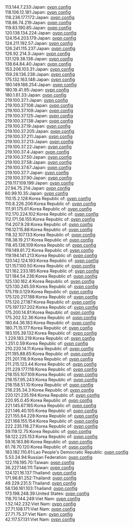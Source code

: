113.144.7.233:Japan: [ovpn config](vpn/113_144_7_233.ovpn)  
118.106.12.181:Japan: [ovpn config](vpn/118_106_12_181.ovpn)  
118.236.177.172:Japan: [ovpn config](vpn/118_236_177_172.ovpn)  
118.86.74.219:Japan: [ovpn config](vpn/118_86_74_219.ovpn)  
119.83.190.85:Japan: [ovpn config](vpn/119_83_190_85.ovpn)  
120.138.134.224:Japan: [ovpn config](vpn/120_138_134_224.ovpn)  
124.154.203.179:Japan: [ovpn config](vpn/124_154_203_179.ovpn)  
124.211.192.57:Japan: [ovpn config](vpn/124_211_192_57.ovpn)  
126.241.115.237:Japan: [ovpn config](vpn/126_241_115_237.ovpn)  
126.92.214.3:Japan: [ovpn config](vpn/126_92_214_3.ovpn)  
131.129.38.138:Japan: [ovpn config](vpn/131_129_38_138.ovpn)  
138.64.84.40:Japan: [ovpn config](vpn/138_64_84_40.ovpn)  
153.206.103.31:Japan: [ovpn config](vpn/153_206_103_31.ovpn)  
159.28.136.238:Japan: [ovpn config](vpn/159_28_136_238.ovpn)  
175.132.163.148:Japan: [ovpn config](vpn/175_132_163_148.ovpn)  
180.149.188.254:Japan: [ovpn config](vpn/180_149_188_254.ovpn)  
180.19.41.95:Japan: [ovpn config](vpn/180_19_41_95.ovpn)  
180.1.61.33:Japan: [ovpn config](vpn/180_1_61_33.ovpn)  
219.100.37.1:Japan: [ovpn config](vpn/219_100_37_1.ovpn)  
219.100.37.108:Japan: [ovpn config](vpn/219_100_37_108.ovpn)  
219.100.37.109:Japan: [ovpn config](vpn/219_100_37_109.ovpn)  
219.100.37.125:Japan: [ovpn config](vpn/219_100_37_125.ovpn)  
219.100.37.138:Japan: [ovpn config](vpn/219_100_37_138.ovpn)  
219.100.37.19:Japan: [ovpn config](vpn/219_100_37_19.ovpn)  
219.100.37.205:Japan: [ovpn config](vpn/219_100_37_205.ovpn)  
219.100.37.211:Japan: [ovpn config](vpn/219_100_37_211.ovpn)  
219.100.37.213:Japan: [ovpn config](vpn/219_100_37_213.ovpn)  
219.100.37.22:Japan: [ovpn config](vpn/219_100_37_22.ovpn)  
219.100.37.4:Japan: [ovpn config](vpn/219_100_37_4.ovpn)  
219.100.37.50:Japan: [ovpn config](vpn/219_100_37_50.ovpn)  
219.100.37.58:Japan: [ovpn config](vpn/219_100_37_58.ovpn)  
219.100.37.67:Japan: [ovpn config](vpn/219_100_37_67.ovpn)  
219.100.37.7:Japan: [ovpn config](vpn/219_100_37_7.ovpn)  
219.100.37.90:Japan: [ovpn config](vpn/219_100_37_90.ovpn)  
219.117.109.199:Japan: [ovpn config](vpn/219_117_109_199.ovpn)  
27.94.75.214:Japan: [ovpn config](vpn/27_94_75_214.ovpn)  
60.99.10.35:Japan: [ovpn config](vpn/60_99_10_35.ovpn)  
110.15.2.128:Korea Republic of: [ovpn config](vpn/110_15_2_128.ovpn)  
110.8.226.206:Korea Republic of: [ovpn config](vpn/110_8_226_206.ovpn)  
111.91.175.61:Korea Republic of: [ovpn config](vpn/111_91_175_61.ovpn)  
112.170.224.102:Korea Republic of: [ovpn config](vpn/112_170_224_102.ovpn)  
112.171.56.155:Korea Republic of: [ovpn config](vpn/112_171_56_155.ovpn)  
114.207.9.28:Korea Republic of: [ovpn config](vpn/114_207_9_28.ovpn)  
116.127.15.88:Korea Republic of: [ovpn config](vpn/116_127_15_88.ovpn)  
118.32.107.133:Korea Republic of: [ovpn config](vpn/118_32_107_133.ovpn)  
118.38.19.217:Korea Republic of: [ovpn config](vpn/118_38_19_217.ovpn)  
118.45.136.109:Korea Republic of: [ovpn config](vpn/118_45_136_109.ovpn)  
119.149.81.72:Korea Republic of: [ovpn config](vpn/119_149_81_72.ovpn)  
119.194.141.213:Korea Republic of: [ovpn config](vpn/119_194_141_213.ovpn)  
120.142.124.193:Korea Republic of: [ovpn config](vpn/120_142_124_193.ovpn)  
121.157.100.50:Korea Republic of: [ovpn config](vpn/121_157_100_50.ovpn)  
121.162.233.185:Korea Republic of: [ovpn config](vpn/121_162_233_185.ovpn)  
121.184.54.236:Korea Republic of: [ovpn config](vpn/121_184_54_236.ovpn)  
125.130.162.4:Korea Republic of: [ovpn config](vpn/125_130_162_4.ovpn)  
125.130.245.59:Korea Republic of: [ovpn config](vpn/125_130_245_59.ovpn)  
175.119.0.129:Korea Republic of: [ovpn config](vpn/175_119_0_129.ovpn)  
175.120.217.188:Korea Republic of: [ovpn config](vpn/175_120_217_188.ovpn)  
175.120.27.187:Korea Republic of: [ovpn config](vpn/175_120_27_187.ovpn)  
175.197.137.202:Korea Republic of: [ovpn config](vpn/175_197_137_202.ovpn)  
175.200.14.81:Korea Republic of: [ovpn config](vpn/175_200_14_81.ovpn)  
175.202.52.36:Korea Republic of: [ovpn config](vpn/175_202_52_36.ovpn)  
180.64.36.183:Korea Republic of: [ovpn config](vpn/180_64_36_183.ovpn)  
180.71.15.177:Korea Republic of: [ovpn config](vpn/180_71_15_177.ovpn)  
183.105.39.132:Korea Republic of: [ovpn config](vpn/183_105_39_132.ovpn)  
1.229.183.219:Korea Republic of: [ovpn config](vpn/1_229_183_219.ovpn)  
1.251.0.59:Korea Republic of: [ovpn config](vpn/1_251_0_59.ovpn)  
210.220.14.11:Korea Republic of: [ovpn config](vpn/210_220_14_11.ovpn)  
211.195.88.65:Korea Republic of: [ovpn config](vpn/211_195_88_65.ovpn)  
211.201.116.9:Korea Republic of: [ovpn config](vpn/211_201_116_9.ovpn)  
211.215.123.44:Korea Republic of: [ovpn config](vpn/211_215_123_44.ovpn)  
211.229.177.118:Korea Republic of: [ovpn config](vpn/211_229_177_118.ovpn)  
218.155.107.109:Korea Republic of: [ovpn config](vpn/218_155_107_109.ovpn)  
218.157.95.243:Korea Republic of: [ovpn config](vpn/218_157_95_243.ovpn)  
218.158.51.10:Korea Republic of: [ovpn config](vpn/218_158_51_10.ovpn)  
218.235.34.3:Korea Republic of: [ovpn config](vpn/218_235_34_3.ovpn)  
220.121.235.194:Korea Republic of: [ovpn config](vpn/220_121_235_194.ovpn)  
220.95.0.45:Korea Republic of: [ovpn config](vpn/220_95_0_45.ovpn)  
221.145.67.165:Korea Republic of: [ovpn config](vpn/221_145_67_165.ovpn)  
221.146.40.105:Korea Republic of: [ovpn config](vpn/221_146_40_105.ovpn)  
221.155.64.228:Korea Republic of: [ovpn config](vpn/221_155_64_228.ovpn)  
221.168.155.154:Korea Republic of: [ovpn config](vpn/221_168_155_154.ovpn)  
222.235.118.27:Korea Republic of: [ovpn config](vpn/222_235_118_27.ovpn)  
39.119.12.75:Korea Republic of: [ovpn config](vpn/39_119_12_75.ovpn)  
58.122.225.153:Korea Republic of: [ovpn config](vpn/58_122_225_153.ovpn)  
59.16.163.86:Korea Republic of: [ovpn config](vpn/59_16_163_86.ovpn)  
61.78.70.120:Korea Republic of: [ovpn config](vpn/61_78_70_120.ovpn)  
183.182.110.61:Lao People's Democratic Republic: [ovpn config](vpn/183_182_110_61.ovpn)  
5.53.24.94:Russian Federation: [ovpn config](vpn/5_53_24_94.ovpn)  
122.116.195.70:Taiwan: [ovpn config](vpn/122_116_195_70.ovpn)  
36.227.146.111:Taiwan: [ovpn config](vpn/36_227_146_111.ovpn)  
124.121.16.137:Thailand: [ovpn config](vpn/124_121_16_137.ovpn)  
171.96.81.252:Thailand: [ovpn config](vpn/171_96_81_252.ovpn)  
49.229.231.5:Thailand: [ovpn config](vpn/49_229_231_5.ovpn)  
58.136.161.103:Thailand: [ovpn config](vpn/58_136_161_103.ovpn)  
173.198.248.39:United States: [ovpn config](vpn/173_198_248_39.ovpn)  
118.70.144.249:Viet Nam: [ovpn config](vpn/118_70_144_249.ovpn)  
1.52.142.232:Viet Nam: [ovpn config](vpn/1_52_142_232.ovpn)  
27.71.108.171:Viet Nam: [ovpn config](vpn/27_71_108_171.ovpn)  
27.71.75.37:Viet Nam: [ovpn config](vpn/27_71_75_37.ovpn)  
42.117.57.131:Viet Nam: [ovpn config](vpn/42_117_57_131.ovpn)  
